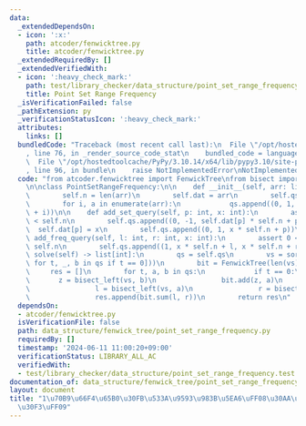 ```yaml
---
data:
  _extendedDependsOn:
  - icon: ':x:'
    path: atcoder/fenwicktree.py
    title: atcoder/fenwicktree.py
  _extendedRequiredBy: []
  _extendedVerifiedWith:
  - icon: ':heavy_check_mark:'
    path: test/library_checker/data_structure/point_set_range_frequency.test.py
    title: Point Set Range Frequency
  _isVerificationFailed: false
  _pathExtension: py
  _verificationStatusIcon: ':heavy_check_mark:'
  attributes:
    links: []
  bundledCode: "Traceback (most recent call last):\n  File \"/opt/hostedtoolcache/PyPy/3.10.14/x64/lib/pypy3.10/site-packages/onlinejudge_verify/documentation/build.py\"\
    , line 76, in _render_source_code_stat\n    bundled_code = language.bundle(\n\
    \  File \"/opt/hostedtoolcache/PyPy/3.10.14/x64/lib/pypy3.10/site-packages/onlinejudge_verify/languages/python.py\"\
    , line 96, in bundle\n    raise NotImplementedError\nNotImplementedError\n"
  code: "from atcoder.fenwicktree import FenwickTree\nfrom bisect import bisect_left\n\
    \n\nclass PointSetRangeFrequency:\n\n    def __init__(self, arr: list[int]):\n\
    \        self.n = len(arr)\n        self.dat = arr\n        self.qs = qs = []\n\
    \        for i, a in enumerate(arr):\n            qs.append((0, 1, a * self.n\
    \ + i))\n\n    def add_set_query(self, p: int, x: int):\n        assert 0 <= p\
    \ < self.n\n        self.qs.append((0, -1, self.dat[p] * self.n + p))\n      \
    \  self.dat[p] = x\n        self.qs.append((0, 1, x * self.n + p))\n\n    def\
    \ add_freq_query(self, l: int, r: int, x: int):\n        assert 0 <= l <= r <=\
    \ self.n\n        self.qs.append((1, x * self.n + l, x * self.n + r))\n\n    def\
    \ solve(self) -> list[int]:\n        qs = self.qs\n        vs = sorted(set([b\
    \ for t, _, b in qs if t == 0]))\n        bit = FenwickTree(len(vs) + 1)\n   \
    \     res = []\n        for t, a, b in qs:\n            if t == 0:\n         \
    \       z = bisect_left(vs, b)\n                bit.add(z, a)\n            else:\n\
    \                l = bisect_left(vs, a)\n                r = bisect_left(vs, b)\n\
    \                res.append(bit.sum(l, r))\n        return res\n"
  dependsOn:
  - atcoder/fenwicktree.py
  isVerificationFile: false
  path: data_structure/fenwick_tree/point_set_range_frequency.py
  requiredBy: []
  timestamp: '2024-06-11 11:00:20+09:00'
  verificationStatus: LIBRARY_ALL_AC
  verifiedWith:
  - test/library_checker/data_structure/point_set_range_frequency.test.py
documentation_of: data_structure/fenwick_tree/point_set_range_frequency.py
layout: document
title: "1\u70B9\u66F4\u65B0\u30FB\u533A\u9593\u983B\u5EA6\uFF08\u30AA\u30D5\u30E9\u30A4\
  \u30F3\uFF09"
---
```



